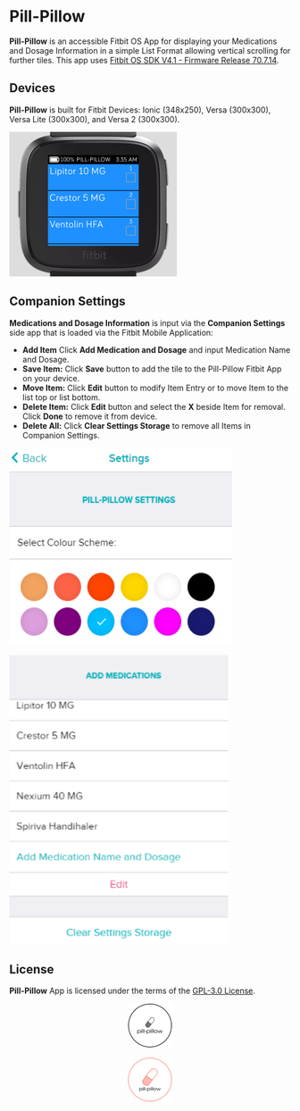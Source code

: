 # Pill-Pillow
**Pill-Pillow** is an accessible Fitbit OS App for displaying your Medications and Dosage Information in a simple List Format allowing vertical scrolling for further tiles. This app uses [Fitbit OS SDK V4.1 - Firmware Release 70.7.14](https://github.com/Fitbit).

## Devices
**Pill-Pillow** is built for Fitbit Devices: Ionic (348x250), Versa (300x300), Versa Lite (300x300), and Versa 2 (300x300).

<p align="left">
  <img width="300" height="259" src=./screenshots/pill-pillow-versa-1.png>
</p>

## Companion Settings

**Medications and Dosage Information** is input via the **Companion Settings** side app that is loaded via the Fitbit Mobile Application:
- **Add Item** Click **Add Medication and Dosage** and input Medication Name and Dosage.
- **Save Item:** Click **Save** button to add the tile to the Pill-Pillow Fitbit App on your device.
- **Move Item:** Click **Edit** button to modify Item Entry or to move Item to the list top or list bottom.
- **Delete Item:** Click **Edit** button and select the **X** beside Item for removal. Click **Done** to remove it from device.
- **Delete All:** Click **Clear Settings Storage** to remove all Items in Companion Settings.

<p align="left">
   <img width="399" height="355" src=./screenshots/pill-pillow-companion-1.png>
</p>
<p align="left">
   <img width="392" height="518" src=./screenshots/pill-pillow-companion-2.png>
</p>

## License
**Pill-Pillow** App is licensed under the terms of the [GPL-3.0 License](/LICENSE). 

<p align="center">
  <img width="80" height="80" src =./resources/icon2.png>
</p>

<p align="middle">
<img width="80" height="80" src=./resources/icon.png>
</p>
